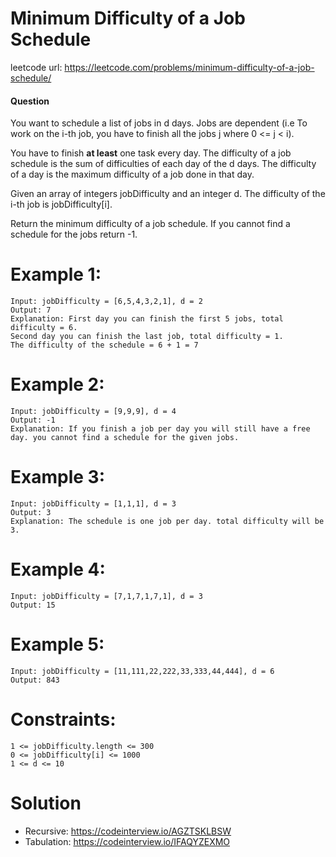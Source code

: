 # Minimum Difficulty of a Job Schedule
 
leetcode url: https://leetcode.com/problems/minimum-difficulty-of-a-job-schedule/
 
#### Question
You want to schedule a list of jobs in d days. Jobs are dependent (i.e To work on the i-th job, you have to finish all the jobs j where 0 <= j < i).

You have to finish **at least** one task every day. The difficulty of a job schedule is the sum of difficulties of each day of the d days. The difficulty of a day is the maximum difficulty of a job done in that day.

Given an array of integers jobDifficulty and an integer d. The difficulty of the i-th job is jobDifficulty[i].

Return the minimum difficulty of a job schedule. If you cannot find a schedule for the jobs return -1.

 

# Example 1:

```
Input: jobDifficulty = [6,5,4,3,2,1], d = 2
Output: 7
Explanation: First day you can finish the first 5 jobs, total difficulty = 6.
Second day you can finish the last job, total difficulty = 1.
The difficulty of the schedule = 6 + 1 = 7 
 ```
 
 # Example 2:

```
Input: jobDifficulty = [9,9,9], d = 4
Output: -1
Explanation: If you finish a job per day you will still have a free day. you cannot find a schedule for the given jobs.
```

 # Example 3:

```
Input: jobDifficulty = [1,1,1], d = 3
Output: 3
Explanation: The schedule is one job per day. total difficulty will be 3.
```

 # Example 4:

```
Input: jobDifficulty = [7,1,7,1,7,1], d = 3
Output: 15
```

 # Example 5:

```
Input: jobDifficulty = [11,111,22,222,33,333,44,444], d = 6
Output: 843
```
# Constraints:

```
1 <= jobDifficulty.length <= 300
0 <= jobDifficulty[i] <= 1000
1 <= d <= 10
 ```
 
# Solution
- Recursive: https://codeinterview.io/AGZTSKLBSW
- Tabulation: https://codeinterview.io/IFAQYZEXMO
